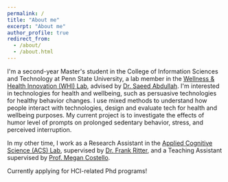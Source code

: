 ```yaml
---
permalink: /
title: "About me"
excerpt: "About me"
author_profile: true
redirect_from: 
  - /about/
  - /about.html
---
```


I'm a second-year Master's student in the College of Information Sciences and Technology at Penn State University, a lab member in the [Wellness & Health Innovation (WHI) Lab](https://whilab.org/), advised by [Dr. Saeed Abdullah](https://saeedabdullah.com/publications.html). I'm interested in technologies for health and wellbeing, such as persuasive technologies for healthy behavior changes. I use mixed methods to understand how people interact with technologies, design and evaluate tech for health and wellbeing purposes. My current project is to investigate the effects of humor level of prompts on prolonged sedentary behavior, stress, and perceived interruption.


In my other time, I work as a Research Assistant in the [Applied Cognitive Science (ACS) Lab](http://acs.ist.psu.edu/wp/), supervised by [Dr. Frank Ritter](http://www.frankritter.com/ritter.html), and a Teaching Assistant supervised by [Prof. Megan Costello](https://ist.psu.edu/directory/muc148). 


Currently applying for HCI-related Phd programs!

